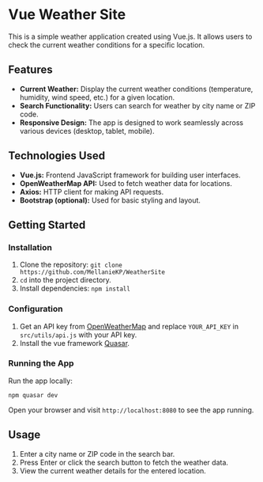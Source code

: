 # Vue Weather Site

This is a simple weather application created using Vue.js. It allows users to check the current weather conditions for a specific location.

## Features

- **Current Weather:** Display the current weather conditions (temperature, humidity, wind speed, etc.) for a given location.
- **Search Functionality:** Users can search for weather by city name or ZIP code.
- **Responsive Design:** The app is designed to work seamlessly across various devices (desktop, tablet, mobile).

## Technologies Used

- **Vue.js:** Frontend JavaScript framework for building user interfaces.
- **OpenWeatherMap API:** Used to fetch weather data for locations.
- **Axios:** HTTP client for making API requests.
- **Bootstrap (optional):** Used for basic styling and layout.

## Getting Started

### Installation

1. Clone the repository: `git clone https://github.com/MellanieKP/WeatherSite`
2. `cd` into the project directory.
3. Install dependencies: `npm install`

### Configuration

1. Get an API key from [OpenWeatherMap](https://openweathermap.org/api) and replace `YOUR_API_KEY` in `src/utils/api.js` with your API key.
2. Install the vue framework [Quasar](https://quasar.dev/).

### Running the App

Run the app locally:

```
npm quasar dev
```

Open your browser and visit `http://localhost:8080` to see the app running.

## Usage

1. Enter a city name or ZIP code in the search bar.
2. Press Enter or click the search button to fetch the weather data.
3. View the current weather details for the entered location.

